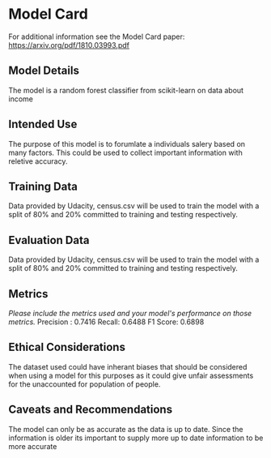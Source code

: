 # Model Card

For additional information see the Model Card paper: https://arxiv.org/pdf/1810.03993.pdf

## Model Details
The model is a random forest classifier from scikit-learn on data about income
## Intended Use
The purpose of this model is to forumlate a individuals salery based on many factors. This could be used to collect important information with reletive accuracy.
## Training Data
Data provided by Udacity, census.csv will be used to train the model with a split of 80% and 20% committed to training and testing respectively.
## Evaluation Data
Data provided by Udacity, census.csv will be used to train the model with a split of 80% and 20% committed to training and testing respectively.
## Metrics
_Please include the metrics used and your model's performance on those metrics._
Precision : 0.7416
Recall: 0.6488
F1 Score: 0.6898
## Ethical Considerations
The dataset used could have inherant biases that should be considered when using a model for this purposes as it could give unfair assessments for the unaccounted for population of people.
## Caveats and Recommendations
The model can only be as accurate as the data is up to date. Since the information is older its important to supply more up to date information to be more accurate